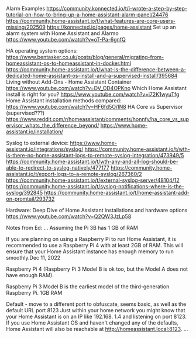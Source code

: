 Alarm Examples
https://community.konnected.io/t/i-wrote-a-step-by-step-tutorial-on-how-to-bring-up-a-home-assistant-alarm-panel/24476
https://community.home-assistant.io/t/what-features-are-core-users-missing/202509
https://konnected.io/pages/home-assistant
Set up an alarm system with Home Assistant and Alarmo https://www.youtube.com/watch?v=oT-Pa-6gnfQ


HA operating system options:
https://www.bentasker.co.uk/posts/blog/general/migrating-from-homeassistant-os-to-homeassistant-in-docker.html
https://community.home-assistant.io/t/what-is-the-difference-between-a-dedicated-home-assistant-os-install-and-a-supervised-install/395684
Living without Add-Ons - Home Assistant Container  https://www.youtube.com/watch?v=DV_OD4OPKno
Which Home Assistant install is right for you?  https://www.youtube.com/watch?v=i72K1wyuTfg
Home Assistant installation methods compared: https://www.youtube.com/watch?v=HF6fd5Oi1N8
HA Core vs Supervisor (supervised???)   https://www.reddit.com/r/homeassistant/comments/honnfy/ha_core_vs_supervisor_whats_the_difference_beyond/
https://www.home-assistant.io/installation/

Syslog to external device:
https://www.home-assistant.io/integrations/syslog/
https://community.home-assistant.io/t/wth-is-there-no-home-assistant-logs-to-remote-syslog-integration/473949/5
https://community.home-assistant.io/t/wth-any-and-all-log-should-be-able-to-redirect-to-syslog-natively/477177
https://community.home-assistant.io/t/export-logs-to-a-remote-syslog/267360/2
https://community.home-assistant.io/t/external-syslog-server/48104/12
https://community.home-assistant.io/t/syslog-notifications-where-is-the-syslog/392845
https://community.home-assistant.io/t/home-assistant-add-on-promtail/293732

Hardware:
Deep Dive of Home Assistant installations and hardware options https://www.youtube.com/watch?v=Q2QW3JzLp58

Notes from Ed:
...
Assuming the Pi 3B has 1 GB of RAM

If you are planning on using a Raspberry Pi to run Home Assistant, it is recommended to use a Raspberry Pi 4 with at least 2GB of RAM. This will ensure that your Home Assistant instance has enough memory to run smoothly.Dec 11, 2022

Raspberry Pi 4 (Raspberry Pi 3 Model B is ok too, but the Model A does not have enough RAM).

Raspberry Pi 3 Model B is the earliest model of the third-generation Raspberry Pi. 
1GB RAM

Default - move to a different port to obfuscate, seems basic, as well as the default URL
port 8123
Just within your home network you might know that your Home Assistant is on an IP like 192.168. 1.4 and listening on port 8123. If you use Home Assistant OS and haven't changed any of the defaults, Home Assistant will also be reachable at http://homeassistant.local:8123.
...

